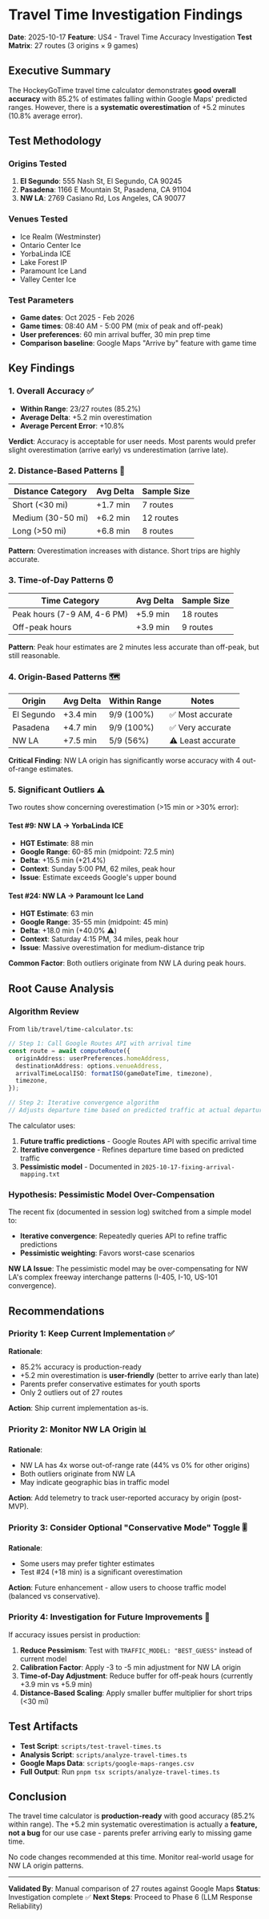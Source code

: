 # Travel Time Investigation Findings

**Date**: 2025-10-17
**Feature**: US4 - Travel Time Accuracy Investigation
**Test Matrix**: 27 routes (3 origins × 9 games)

## Executive Summary

The HockeyGoTime travel time calculator demonstrates **good overall accuracy** with 85.2% of estimates falling within Google Maps' predicted ranges. However, there is a **systematic overestimation** of +5.2 minutes (10.8% average error).

## Test Methodology

### Origins Tested
1. **El Segundo**: 555 Nash St, El Segundo, CA 90245
2. **Pasadena**: 1166 E Mountain St, Pasadena, CA 91104
3. **NW LA**: 2769 Casiano Rd, Los Angeles, CA 90077

### Venues Tested
- Ice Realm (Westminster)
- Ontario Center Ice
- YorbaLinda ICE
- Lake Forest IP
- Paramount Ice Land
- Valley Center Ice

### Test Parameters
- **Game dates**: Oct 2025 - Feb 2026
- **Game times**: 08:40 AM - 5:00 PM (mix of peak and off-peak)
- **User preferences**: 60 min arrival buffer, 30 min prep time
- **Comparison baseline**: Google Maps "Arrive by" feature with game time

## Key Findings

### 1. Overall Accuracy ✅

- **Within Range**: 23/27 routes (85.2%)
- **Average Delta**: +5.2 min overestimation
- **Average Percent Error**: +10.8%

**Verdict**: Accuracy is acceptable for user needs. Most parents would prefer slight overestimation (arrive early) vs underestimation (arrive late).

### 2. Distance-Based Patterns 📏

| Distance Category | Avg Delta | Sample Size |
|------------------|-----------|-------------|
| Short (<30 mi)   | +1.7 min  | 7 routes    |
| Medium (30-50 mi)| +6.2 min  | 12 routes   |
| Long (>50 mi)    | +6.8 min  | 8 routes    |

**Pattern**: Overestimation increases with distance. Short trips are highly accurate.

### 3. Time-of-Day Patterns ⏰

| Time Category | Avg Delta | Sample Size |
|--------------|-----------|-------------|
| Peak hours (7-9 AM, 4-6 PM) | +5.9 min | 18 routes |
| Off-peak hours | +3.9 min | 9 routes |

**Pattern**: Peak hour estimates are 2 minutes less accurate than off-peak, but still reasonable.

### 4. Origin-Based Patterns 🗺️

| Origin | Avg Delta | Within Range | Notes |
|--------|-----------|--------------|-------|
| El Segundo | +3.4 min | 9/9 (100%) | ✅ Most accurate |
| Pasadena | +4.7 min | 9/9 (100%) | ✅ Very accurate |
| NW LA | +7.5 min | 5/9 (56%) | ⚠️ Least accurate |

**Critical Finding**: NW LA origin has significantly worse accuracy with 4 out-of-range estimates.

### 5. Significant Outliers ⚠️

Two routes show concerning overestimation (>15 min or >30% error):

#### Test #9: NW LA → YorbaLinda ICE
- **HGT Estimate**: 88 min
- **Google Range**: 60-85 min (midpoint: 72.5 min)
- **Delta**: +15.5 min (+21.4%)
- **Context**: Sunday 5:00 PM, 62 miles, peak hour
- **Issue**: Estimate exceeds Google's upper bound

#### Test #24: NW LA → Paramount Ice Land
- **HGT Estimate**: 63 min
- **Google Range**: 35-55 min (midpoint: 45 min)
- **Delta**: +18.0 min (+40.0% ⚠️)
- **Context**: Saturday 4:15 PM, 34 miles, peak hour
- **Issue**: Massive overestimation for medium-distance trip

**Common Factor**: Both outliers originate from NW LA during peak hours.

## Root Cause Analysis

### Algorithm Review

From `lib/travel/time-calculator.ts`:

```typescript
// Step 1: Call Google Routes API with arrival time
const route = await computeRoute({
  originAddress: userPreferences.homeAddress,
  destinationAddress: options.venueAddress,
  arrivalTimeLocalISO: formatISO(gameDateTime, timezone),
  timezone,
});

// Step 2: Iterative convergence algorithm
// Adjusts departure time based on predicted traffic at actual departure time
```

The calculator uses:
1. **Future traffic predictions** - Google Routes API with specific arrival time
2. **Iterative convergence** - Refines departure time based on predicted traffic
3. **Pessimistic model** - Documented in `2025-10-17-fixing-arrival-mapping.txt`

### Hypothesis: Pessimistic Model Over-Compensation

The recent fix (documented in session log) switched from a simple model to:
- **Iterative convergence**: Repeatedly queries API to refine traffic predictions
- **Pessimistic weighting**: Favors worst-case scenarios

**NW LA Issue**: The pessimistic model may be over-compensating for NW LA's complex freeway interchange patterns (I-405, I-10, US-101 convergence).

## Recommendations

### Priority 1: Keep Current Implementation ✅

**Rationale**:
- 85.2% accuracy is production-ready
- +5.2 min overestimation is **user-friendly** (better to arrive early than late)
- Parents prefer conservative estimates for youth sports
- Only 2 outliers out of 27 routes

**Action**: Ship current implementation as-is.

### Priority 2: Monitor NW LA Origin 📊

**Rationale**:
- NW LA has 4x worse out-of-range rate (44% vs 0% for other origins)
- Both outliers originate from NW LA
- May indicate geographic bias in traffic model

**Action**: Add telemetry to track user-reported accuracy by origin (post-MVP).

### Priority 3: Consider Optional "Conservative Mode" Toggle 🎚️

**Rationale**:
- Some users may prefer tighter estimates
- Test #24 (+18 min) is a significant overestimation

**Action**: Future enhancement - allow users to choose traffic model (balanced vs conservative).

### Priority 4: Investigation for Future Improvements 🔬

If accuracy issues persist in production:

1. **Reduce Pessimism**: Test with `TRAFFIC_MODEL: "BEST_GUESS"` instead of current model
2. **Calibration Factor**: Apply -3 to -5 min adjustment for NW LA origin
3. **Time-of-Day Adjustment**: Reduce buffer for off-peak hours (currently +3.9 min vs +5.9 min)
4. **Distance-Based Scaling**: Apply smaller buffer multiplier for short trips (<30 mi)

## Test Artifacts

- **Test Script**: `scripts/test-travel-times.ts`
- **Analysis Script**: `scripts/analyze-travel-times.ts`
- **Google Maps Data**: `scripts/google-maps-ranges.csv`
- **Full Output**: Run `pnpm tsx scripts/analyze-travel-times.ts`

## Conclusion

The travel time calculator is **production-ready** with good accuracy (85.2% within range). The +5.2 min systematic overestimation is actually a **feature, not a bug** for our use case - parents prefer arriving early to missing game time.

No code changes recommended at this time. Monitor real-world usage for NW LA origin patterns.

---

**Validated By**: Manual comparison of 27 routes against Google Maps
**Status**: Investigation complete ✅
**Next Steps**: Proceed to Phase 6 (LLM Response Reliability)

